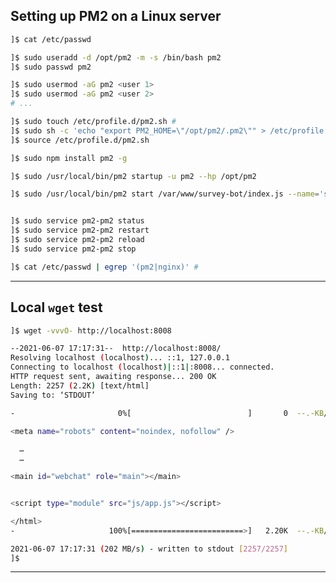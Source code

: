
## Setting up PM2 on a Linux server

```sh
]$ cat /etc/passwd

]$ sudo useradd -d /opt/pm2 -m -s /bin/bash pm2
]$ sudo passwd pm2

]$ sudo usermod -aG pm2 <user 1>
]$ sudo usermod -aG pm2 <user 2>
# ...

]$ sudo touch /etc/profile.d/pm2.sh #
]$ sudo sh -c 'echo "export PM2_HOME=\"/opt/pm2/.pm2\"" > /etc/profile.d/pm2.sh'
]$ source /etc/profile.d/pm2.sh

]$ sudo npm install pm2 -g

]$ sudo /usr/local/bin/pm2 startup -u pm2 --hp /opt/pm2

]$ sudo /usr/local/bin/pm2 start /var/www/survey-bot/index.js --name='survey-bot'


]$ sudo service pm2-pm2 status
]$ sudo service pm2-pm2 restart
]$ sudo service pm2-pm2 reload
]$ sudo service pm2-pm2 stop

]$ cat /etc/passwd | egrep '(pm2|nginx)' #
```

---
## Local `wget` test ##

```sh
]$ wget -vvvO- http://localhost:8008

--2021-06-07 17:17:31--  http://localhost:8008/
Resolving localhost (localhost)... ::1, 127.0.0.1
Connecting to localhost (localhost)|::1|:8008... connected.
HTTP request sent, awaiting response... 200 OK
Length: 2257 (2.2K) [text/html]
Saving to: ‘STDOUT’

-                       0%[                          ]       0  --.-KB/s               <!doctype html><html lang="en"><meta charset="utf-8"><title>Survey-Bot</title>

<meta name="robots" content="noindex, nofollow" />

  …
  …

<main id="webchat" role="main"></main>


<script type="module" src="js/app.js"></script>

</html>
-                     100%[=========================>]   2.20K  --.-KB/s    in 0s      

2021-06-07 17:17:31 (202 MB/s) - written to stdout [2257/2257]
]$

```

---

[how-pm2]: https://stackoverflow.com/questions/32178443/how-to-run-pm2-so-other-server-users-are-able-to-access-the-process#:~:text=1.%20Create%20user%20PM2
  "StackOverflow: 'How to run pm2 so other server users are able to access the process?'"
